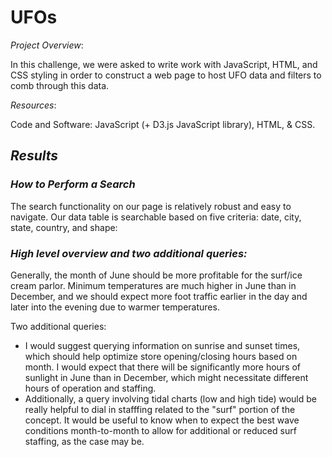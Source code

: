 # UFOs
*Project Overview*:

In this challenge, we were asked to write work with JavaScript, HTML, and CSS styling in order to construct a web page to host UFO data and filters to comb through this data. 

*Resources*:

Code and Software: JavaScript (+ D3.js JavaScript library), HTML, & CSS.

## *Results*

### *How to Perform a Search* 

The search functionality on our page is relatively robust and easy to navigate. Our data table is searchable based on five criteria: date, city, state, country, and shape: 


### *High level overview and two additional queries:*

Generally, the month of June should be more profitable for the surf/ice cream parlor. Minimum temperatures are much higher in June than in December, and we should expect more foot traffic earlier in the day and later into the evening due to warmer temperatures. 

Two additional queries: 
- I would suggest querying information on sunrise and sunset times, which should help optimize store opening/closing hours based on month. I would expect that there will be significantly more hours of sunlight in June than in December, which might necessitate different hours of operation and staffing. 
- Additionally, a query involving tidal charts (low and high tide) would be really helpful to dial in stafffing related to the "surf" portion of the concept. It would be useful to know when to expect the best wave conditions month-to-month to allow for additional or reduced surf staffing, as the case may be. 
